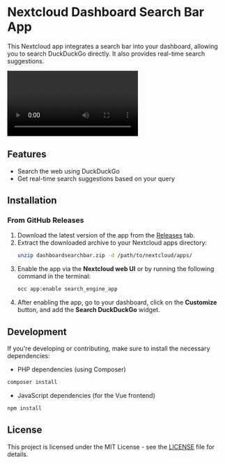 # Nextcloud Dashboard Search Bar App

This Nextcloud app integrates a search bar into your dashboard, allowing you to search DuckDuckGo directly. It also provides real-time search suggestions.

<video src="docs/assets/demo.mp4"></video>

## Features

- Search the web using DuckDuckGo
- Get real-time search suggestions based on your query

## Installation

### From GitHub Releases

1. Download the latest version of the app from the [Releases](https://github.com/Jelmerovereem/nextcloud-dashboard-search-bar-app/releases) tab.
2. Extract the downloaded archive to your Nextcloud apps directory:
   ```bash
   unzip dashboardsearchbar.zip -d /path/to/nextcloud/apps/
   ```
3. Enable the app via the **Nextcloud web UI** or by running the following command in the terminal:
   ```bash
   occ app:enable search_engine_app
   ```
4. After enabling the app, go to your dashboard, click on the **Customize** button, and add the **Search DuckDuckGo** widget.

## Development

If you're developing or contributing, make sure to install the necessary dependencies:

- PHP dependencies (using Composer)

```bash
composer install
```

- JavaScript dependencies (for the Vue frontend)

```bash
npm install
```

## License

This project is licensed under the MIT License - see the [LICENSE](./LICENSE) file for details.
